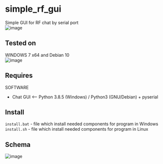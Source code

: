 # simple_rf_gui
Simple GUI for RF chat by serial port
<br/>
![image](https://github.com/sw3nlab/simple_rf_gui/blob/main/chat.png)
<br/>
## Tested on
WINDOWS 7 x64 and Debian 10<br/>
![image](https://github.com/sw3nlab/simple_rf_gui/blob/main/rf.gif)
<br/>
## Requires
SOFTWARE
- Chat GUI <-- Python 3.8.5 (Windows) / Python3 (GNU/Debian) + pyserial
## Install
`install.bat` - file which install needed components for program in Windows
<br/>
`install.sh` - file which install needed components for program in Linux

## Schema
![image](https://github.com/sw3nlab/simple_rf_gui/blob/main/shema.png)
